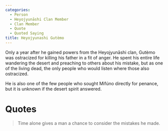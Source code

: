 ```yaml
---
categories:
  - Person
  - Heyojyunāshi Clan Member
  - Clan Member
  - Quote
  - Quoted Saying
title: Heyojyunashi Gutèmo
---
```


Only a year after he gained powers from the Heyojyunāshi clan, Gutèmo was ostracized for killing his father in a fit of anger. He spent his entire life wandering the desert and preaching to others about his mistake, but as one of the living dead, the only people who would listen where those also ostracized.

He is also one of the few people who sought Mifúno directly for penance, but it is unknown if the desert spirit answered.

# Quotes

> Time alone gives a man a chance to consider the mistakes he made.
